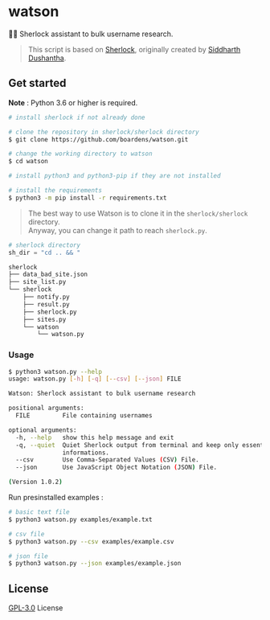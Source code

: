 # watson
🏌️‍♀️ Sherlock assistant to bulk username research.

>This script is based on [Sherlock](https://github.com/sherlock-project/sherlock), originally created by [Siddharth Dushantha](https://github.com/sdushantha).

## Get started

**Note** : Python 3.6 or higher is required.

```bash
# install sherlock if not already done

# clone the repository in sherlock/sherlock directory
$ git clone https://github.com/boardens/watson.git

# change the working directory to watson
$ cd watson

# install python3 and python3-pip if they are not installed

# install the requirements
$ python3 -m pip install -r requirements.txt
```

>The best way to use Watson is to clone it in the `sherlock/sherlock` directory.<br>
Anyway, you can change it path to reach `sherlock.py`.

```py
# sherlock directory
sh_dir = "cd .. && "
```
```bash
sherlock
├── data_bad_site.json
├── site_list.py
└── sherlock
    ├── notify.py
    ├── result.py
    ├── sherlock.py
    ├── sites.py
    └── watson
        └── watson.py
```

### Usage

```bash
$ python3 watson.py --help
usage: watson.py [-h] [-q] [--csv] [--json] FILE

Watson: Sherlock assistant to bulk username research

positional arguments:
  FILE         File containing usernames

optional arguments:
  -h, --help   show this help message and exit
  -q, --quiet  Quiet Sherlock output from terminal and keep only essential
               informations.
  --csv        Use Comma-Separated Values (CSV) File.
  --json       Use JavaScript Object Notation (JSON) File.

(Version 1.0.2)
```

Run presinstalled examples :

```bash
# basic text file
$ python3 watson.py examples/example.txt

# csv file
$ python3 watson.py --csv examples/example.csv

# json file
$ python3 watson.py --json examples/example.json
```

## License

[GPL-3.0](https://github.com/boardens/watson/LICENSE/) License
